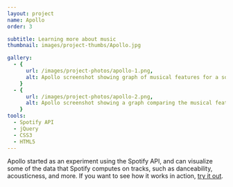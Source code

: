 ```yaml
---
layout: project
name: Apollo
order: 3

subtitle: Learning more about music
thumbnail: images/project-thumbs/Apollo.jpg

gallery:
  - {
      url: /images/project-photos/apollo-1.png,
      alt: Apollo screenshot showing graph of musical features for a song
    }
  - {
      url: /images/project-photos/apollo-2.png,
      alt: Apollo screenshot showing a graph comparing the musical features of two songs
    }
tools:
  - Spotify API
  - jQuery
  - CSS3
  - HTML5
---
```


Apollo started as an experiment using the Spotify API, and can visualize some of the data that Spotify computes on tracks, such as danceability, acousticness, and more. If you want to see how it works in action, <a href='http://viktorkoves.com/apollo'>try it out</a>.
